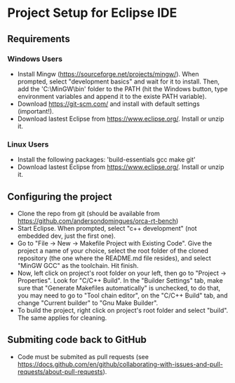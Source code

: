 # Project Setup for Eclipse IDE

## Requirements

### Windows Users
- Install Mingw (https://sourceforge.net/projects/mingw/). When prompted, select "development basics" and wait for it to install. Then, add the 'C:\MinGW\bin' folder to the PATH (hit the Windows button, type environment variables and append it to the existe PATH variable).
- Download https://git-scm.com/ and install with default settings (important!).
- Download lastest Eclipse from https://www.eclipse.org/. Install or unzip it.  

### Linux Users
- Install the following packages: 'build-essentials gcc make git' 
- Download lastest Eclipse from https://www.eclipse.org/. Install or unzip it.

## Configuring the project

- Clone the repo from git (should be available from https://github.com/andersondomingues/orca-rt-bench)
- Start Eclipse. When prompted, select "c++ development" (not embedded dev, just the first one). 
- Go to "File -> New -> Makefile Project with Existing Code". Give the project a name of your choice, select the root folder of the cloned repository (the one where the README.md file resides), and select "MinGW GCC" as the toolchain. Hit finish.
- Now, left click on project's root folder on your left, then go to "Project -> Properties". Look for "C/C++ Build". In the "Builder Settings" tab, make sure that "Generate Makefiles automatically" is unchecked, to do that, you may need to go to "Tool chain editor", on the "C/C++ Build" tab, and change "Current builder" to "Gnu Make Builder".
- To build the project, right click on project's root folder and select "build". The same applies for cleaning.


## Submiting code back to GitHub

- Code must be submited as pull requests (see https://docs.github.com/en/github/collaborating-with-issues-and-pull-requests/about-pull-requests).
